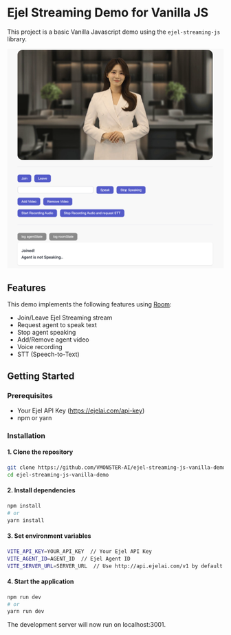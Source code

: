# Ejel Streaming Demo for Vanilla JS

This project is a basic Vanilla Javascript demo using the `ejel-streaming-js` library.

![demo](./public/screenshot-demo.png)

## Features

This demo implements the following features using [Room](https://docs.ejelai.com/room):

- Join/Leave Ejel Streaming stream
- Request agent to speak text
- Stop agent speaking
- Add/Remove agent video
- Voice recording
- STT (Speech-to-Text)

## Getting Started

### Prerequisites

- Your Ejel API Key (https://ejelai.com/api-key)
- npm or yarn

### Installation

#### 1. Clone the repository

```bash
git clone https://github.com/VMONSTER-AI/ejel-streaming-js-vanilla-demo.git
cd ejel-streaming-js-vanilla-demo
```

#### 2. Install dependencies

```bash
npm install
# or
yarn install
```

#### 3. Set environment variables

```bash
VITE_API_KEY=YOUR_API_KEY  // Your Ejel API Key
VITE_AGENT_ID=AGENT_ID  // Ejel Agent ID
VITE_SERVER_URL=SERVER_URL  // Use http://api.ejelai.com/v1 by default.
```

#### 4. Start the application

```bash
npm run dev
# or
yarn run dev
```

The development server will now run on localhost:3001.
